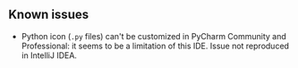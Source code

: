 ## Known issues

* Python icon (`.py` files) can't be customized in PyCharm Community and Professional: it seems to be a limitation of this IDE. Issue not reproduced in IntelliJ IDEA.
